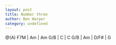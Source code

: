 ```yaml
---
layout: post
title: Number three
author: Ben Harper
category: undefined
---
```



<canvas class="chords">
@(A) F7M | Am | Am G/B | C | C G/B | Am | D/F# | G 
</canvas>

